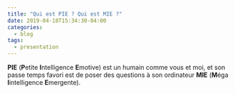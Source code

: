```yaml
---
title: "Qui est PIE ? Qui est MIE ?"
date: 2019-04-18T15:34:30-04:00
categories:
  - blog
tags:
  - presentation
---
```


**PIE** (**P**etite **I**ntelligence **E**motive) est un humain comme vous et moi, et son passe temps favori est de poser des questions à son ordinateur **MIE** (**M**éga **I**intelligence **E**mergente).
